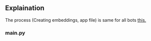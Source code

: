 ## Explaination

The process (Creating embeddings, app file) is same for all bots [this.](../Admission-Chatbot/README.md)

### main.py
